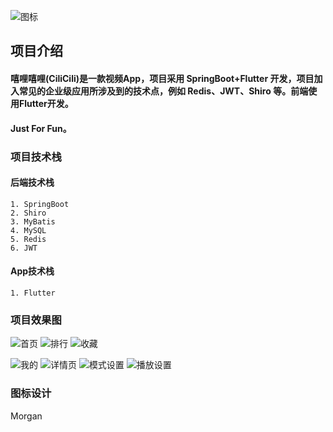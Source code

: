 
![图标](https://github-1304799125.cos.ap-beijing.myqcloud.com/video/cilicili_icon.png)
## 项目介绍

#### 嘻哩嘻哩(CiliCili)是一款视频App，项目采用 SpringBoot+Flutter 开发，项目加入常见的企业级应用所涉及到的技术点，例如 Redis、JWT、Shiro 等。前端使用Flutter开发。
#### Just For Fun。



### 项目技术栈

#### 后端技术栈

```text
1. SpringBoot
2. Shiro
3. MyBatis
4. MySQL
5. Redis
6. JWT
```

#### App技术栈

```text
1. Flutter
```

### 项目效果图

![首页](https://github-1304799125.cos.ap-beijing.myqcloud.com/video/WechatIMG76.jpeg)
![排行](https://github-1304799125.cos.ap-beijing.myqcloud.com/video/WechatIMG73.jpeg)
![收藏](https://github-1304799125.cos.ap-beijing.myqcloud.com/video/WechatIMG74.jpeg)

![我的](https://github-1304799125.cos.ap-beijing.myqcloud.com/video/WechatIMG103.jpeg)
![详情页](https://github-1304799125.cos.ap-beijing.myqcloud.com/video/WechatIMG78.jpeg)
![模式设置](https://github-1304799125.cos.ap-beijing.myqcloud.com/video/WechatIMG101.jpeg)
![播放设置](https://github-1304799125.cos.ap-beijing.myqcloud.com/video/WechatIMG102.jpeg)

### 图标设计

Morgan



